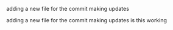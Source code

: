 
adding a new file for the commit making updates 

adding a new file for the commit making updates
is this working
 
